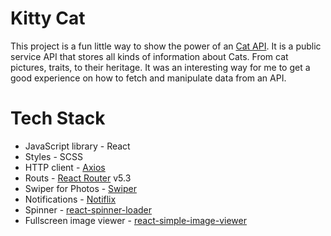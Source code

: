 # Kitty Cat

This project is a fun little way to show the power of an
[Cat API](https://thecatapi.com/). It is a public service API that stores all
kinds of information about Cats. From cat pictures, traits, to their heritage.
It was an interesting way for me to get a good experience on how to fetch and
manipulate data from an API.

# Tech Stack

- JavaScript library - React
- Styles - SCSS
- HTTP client - [Axios](https://axios-http.com/)
- Routs - [React Router](https://reactrouter.com/) v5.3
- Swiper for Photos - [Swiper](https://swiperjs.com/react)
- Notifications - [Notiflix](https://notiflix.github.io/)
- Spinner -
  [react-spinner-loader](https://www.npmjs.com/package/react-loader-spinner)
- Fullscreen image viewer -
  [react-simple-image-viewer](https://github.com/specter256/react-simple-image-viewer#readme)
